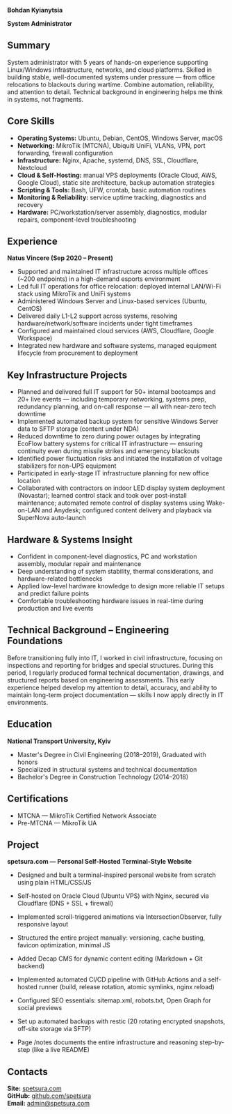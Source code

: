 **Bohdan Kyianytsia**

**System Administrator**

## Summary

System administrator with 5 years of hands-on experience supporting Linux/Windows infrastructure, networks, and cloud platforms. Skilled in building stable, well-documented systems under pressure — from office relocations to blackouts during wartime. Combine automation, reliability, and attention to detail. Technical background in engineering helps me think in systems, not fragments.

## Core Skills

* **Operating Systems:** Ubuntu, Debian, CentOS, Windows Server, macOS  
* **Networking:** MikroTik (MTCNA), Ubiquiti UniFi, VLANs, VPN, port forwarding, firewall configuration  
* **Infrastructure:** Nginx, Apache, systemd, DNS, SSL, Cloudflare, Nextcloud  
* **Cloud & Self-Hosting:** manual VPS deployments (Oracle Cloud, AWS, Google Cloud), static site architecture, backup automation strategies  
* **Scripting & Tools:** Bash, UFW, crontab, basic automation routines  
* **Monitoring & Reliability:** service uptime tracking, diagnostics and recovery  
* **Hardware:** PC/workstation/server assembly, diagnostics, modular repairs, component-level troubleshooting  

## Experience

**Natus Vincere (Sep 2020 – Present)**  

* Supported and maintained IT infrastructure across multiple offices (~200 endpoints) in a high-demand esports environment  
* Led full IT operations for office relocation: deployed internal LAN/Wi-Fi stack using MikroTik and UniFi systems  
* Administered Windows Server and Linux-based services (Ubuntu, CentOS)  
* Delivered daily L1-L2 support across systems, resolving hardware/network/software incidents under tight timeframes  
* Configured and maintained cloud services (AWS, Cloudflare, Google Workspace)  
* Integrated new hardware and software systems, managed equipment lifecycle from procurement to deployment  

## Key Infrastructure Projects

* Planned and delivered full IT support for 50+ internal bootcamps and 20+ live events — including temporary networking, systems prep, redundancy planning, and on-call response — all with near-zero tech downtime  
* Implemented automated backup system for sensitive Windows Server data to SFTP storage (content under NDA)  
* Reduced downtime to zero during power outages by integrating EcoFlow battery systems for critical IT infrastructure — ensuring continuity even during missile strikes and emergency blackouts  
* Identified power fluctuation risks and initiated the installation of voltage stabilizers for non-UPS equipment  
* Participated in early-stage IT infrastructure planning for new office location  
* Collaborated with contractors on indoor LED display system deployment (Novastar); learned control stack and took over post-install maintenance; automated remote control of display systems using Wake-on-LAN and Anydesk; configured content delivery and playback via SuperNova auto-launch  

## Hardware & Systems Insight

* Confident in component-level diagnostics, PC and workstation assembly, modular repair and maintenance  
* Deep understanding of system stability, thermal considerations, and hardware-related bottlenecks  
* Applied low-level hardware knowledge to design more reliable IT setups and predict failure points  
* Comfortable troubleshooting hardware issues in real-time during production and live events  

## Technical Background – Engineering Foundations

Before transitioning fully into IT, I worked in civil infrastructure, focusing on inspections and reporting for bridges and special structures. During this period, I regularly produced formal technical documentation, drawings, and structured reports based on engineering assessments. This early experience helped develop my attention to detail, accuracy, and ability to maintain long-term project documentation — skills I now apply directly in IT environments.

## Education

**National Transport University, Kyiv**  

* Master's Degree in Civil Engineering (2018–2019), Graduated with honors  
* Specialized in structural systems and technical documentation  
* Bachelor's Degree in Construction Technology (2014–2018)  

## Certifications

* MTCNA — MikroTik Certified Network Associate  
* Pre-MTCNA — MikroTik UA  

## Project

**spetsura.com — Personal Self-Hosted Terminal-Style Website**  

* Designed and built a terminal-inspired personal website from scratch using plain HTML/CSS/JS

* Self-hosted on Oracle Cloud (Ubuntu VPS) with Nginx, secured via Cloudflare (DNS + SSL + firewall)

* Implemented scroll-triggered animations via IntersectionObserver, fully responsive layout

* Structured the entire project manually: versioning, cache busting, favicon optimization, minimal JS

* Added Decap CMS for dynamic content editing (Markdown + Git backend)

* Implemented automated CI/CD pipeline with GitHub Actions and a self-hosted runner (build, release rotation, atomic symlinks, nginx reload)

* Configured SEO essentials: sitemap.xml, robots.txt, Open Graph for social previews

* Set up automated backups with restic (20 rotating encrypted snapshots, off-site storage via SFTP)

* Page /notes documents the entire infrastructure and reasoning step-by-step (like a live README)

## Contacts

**Site:** [spetsura.com](https://spetsura.com)  
**GitHub:** [github.com/spetsura](https://github.com/spetsura)  
**Email:** admin@spetsura.com
